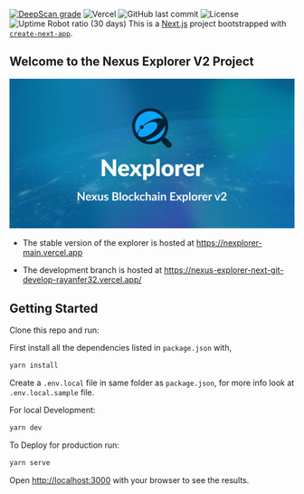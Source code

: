 [![DeepScan grade](https://deepscan.io/api/teams/18758/projects/22054/branches/652904/badge/grade.svg)](https://deepscan.io/dashboard#view=project&tid=18758&pid=22054&bid=652904) ![Vercel](https://therealsujitk-vercel-badge.vercel.app/?app=nexplorer-dev)
![GitHub last commit](https://img.shields.io/github/last-commit/rayanfer32/nexus-explorer-next)
![License](https://img.shields.io/badge/license-MIT-blue)
![Uptime Robot ratio (30 days)](https://img.shields.io/uptimerobot/ratio/m792639503-14123c76ffe5540620263065)
This is a [Next.js](https://nextjs.org/) project bootstrapped with [`create-next-app`](https://github.com/vercel/next.js/tree/canary/packages/create-next-app).

## Welcome to the Nexus Explorer V2 Project

![](/public/og_meta_image.jpg)

- The stable version of the explorer is hosted at https://nexplorer-main.vercel.app

- The development branch is hosted at https://nexus-explorer-next-git-develop-rayanfer32.vercel.app/

## Getting Started

Clone this repo and run:

First install all the dependencies listed in `package.json` with,

```sh
yarn install
```

Create a `.env.local` file in same folder as `package.json`, for more info look at `.env.local.sample` file.

For local Development:

```bash
yarn dev
```

To Deploy for production run:

```bash
yarn serve
```

Open [http://localhost:3000](http://localhost:3000) with your browser to see the results.
